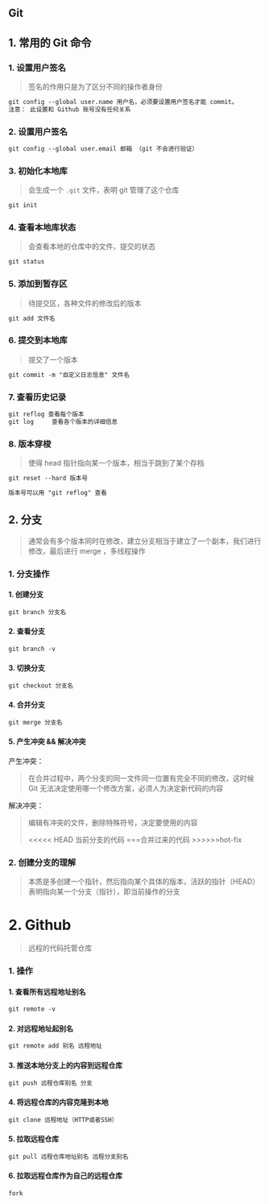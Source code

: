 ## Git

## 1. 常用的 Git 命令

### 1. 设置用户签名

> 签名的作用只是为了区分不同的操作者身份

```tex
git config --global user.name 用户名，必须要设置用户签名才能 commit。
注意： 此设置和 Github 账号没有任何关系
```



### 2. 设置用户签名

```tex
git config --global user.email 邮箱 （git 不会进行验证）
```

### 3. 初始化本地库

> 会生成一个 `.git` 文件，表明 git 管理了这个仓库

```tex
git init
```

### 4. 查看本地库状态

> 会查看本地的仓库中的文件，提交的状态

```tex
git status
```

### 5. 添加到暂存区

> 待提交区，各种文件的修改后的版本

```tex
git add 文件名
```

### 6. 提交到本地库

> 提交了一个版本

```tex
git commit -m "自定义日志信息" 文件名
```

### 7. 查看历史记录

```tex
git reflog 查看每个版本
git log 	查看各个版本的详细信息
```

### 8. 版本穿梭

> 使得 head 指针指向某一个版本，相当于跳到了某个存档

```tex
git reset --hard 版本号

版本号可以用 "git reflog" 查看
```

## 2. 分支

> 通常会有多个版本同时在修改，建立分支相当于建立了一个副本，我们进行修改，最后进行 merge ，多线程操作

### 1. 分支操作

#### 1. 创建分支

```tex
git branch 分支名
```

#### 2. 查看分支

```tex
git branch -v
```

#### 3. 切换分支

```tex
git checkout 分支名
```

#### 4. 合并分支

```tex
git merge 分支名
```

#### 5. 产生冲突 && 解决冲突

产生冲突：

> 在合并过程中，两个分支的同一文件同一位置有完全不同的修改，这时候 Git 无法决定使用哪一个修改方案，必须人为决定新代码的内容

解决冲突：

> 编辑有冲突的文件，删除特殊符号，决定要使用的内容
>
> <<<<< HEAD 当前分支的代码 ===合并过来的代码 >>>>>>hot-fix

### 2. 创建分支的理解

> 本质是多创建一个指针，然后指向某个具体的版本，活跃的指针（HEAD）表明指向某一个分支（指针），即当前操作的分支

# 2. Github

> 远程的代码托管仓库

### 1. 操作

#### 1. 查看所有远程地址别名

```tex
git remote -v
```

#### 2. 对远程地址起别名

```tex
git remote add 别名 远程地址
```

#### 3. 推送本地分支上的内容到远程仓库

```tex
git push 远程仓库别名 分支 
```

#### 4. 将远程仓库的内容克隆到本地

```tex
git clone 远程地址（HTTP或者SSH）
```

#### 5. 拉取远程仓库

```tex
git pull 远程仓库地址别名 远程分支别名
```

#### 6. 拉取远程仓库作为自己的远程仓库

```tex
fork 
```

